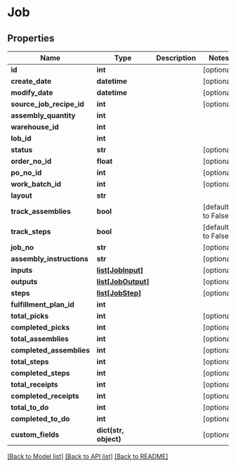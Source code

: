 # Job

## Properties
Name | Type | Description | Notes
------------ | ------------- | ------------- | -------------
**id** | **int** |  | [optional] 
**create_date** | **datetime** |  | [optional] 
**modify_date** | **datetime** |  | [optional] 
**source_job_recipe_id** | **int** |  | [optional] 
**assembly_quantity** | **int** |  | 
**warehouse_id** | **int** |  | 
**lob_id** | **int** |  | 
**status** | **str** |  | [optional] 
**order_no_id** | **float** |  | [optional] 
**po_no_id** | **int** |  | [optional] 
**work_batch_id** | **int** |  | [optional] 
**layout** | **str** |  | 
**track_assemblies** | **bool** |  | [default to False]
**track_steps** | **bool** |  | [default to False]
**job_no** | **str** |  | [optional] 
**assembly_instructions** | **str** |  | [optional] 
**inputs** | [**list[JobInput]**](JobInput.md) |  | [optional] 
**outputs** | [**list[JobOutput]**](JobOutput.md) |  | [optional] 
**steps** | [**list[JobStep]**](JobStep.md) |  | [optional] 
**fulfillment_plan_id** | **int** |  | 
**total_picks** | **int** |  | [optional] 
**completed_picks** | **int** |  | [optional] 
**total_assemblies** | **int** |  | [optional] 
**completed_assemblies** | **int** |  | [optional] 
**total_steps** | **int** |  | [optional] 
**completed_steps** | **int** |  | [optional] 
**total_receipts** | **int** |  | [optional] 
**completed_receipts** | **int** |  | [optional] 
**total_to_do** | **int** |  | [optional] 
**completed_to_do** | **int** |  | [optional] 
**custom_fields** | **dict(str, object)** |  | [optional] 

[[Back to Model list]](../README.md#documentation-for-models) [[Back to API list]](../README.md#documentation-for-api-endpoints) [[Back to README]](../README.md)



